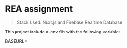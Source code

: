 # REA assignment

> Stack Used: Nuxt.js and Firebase Realtime Database

This project include a .env file with the following variable:

BASEURL=
